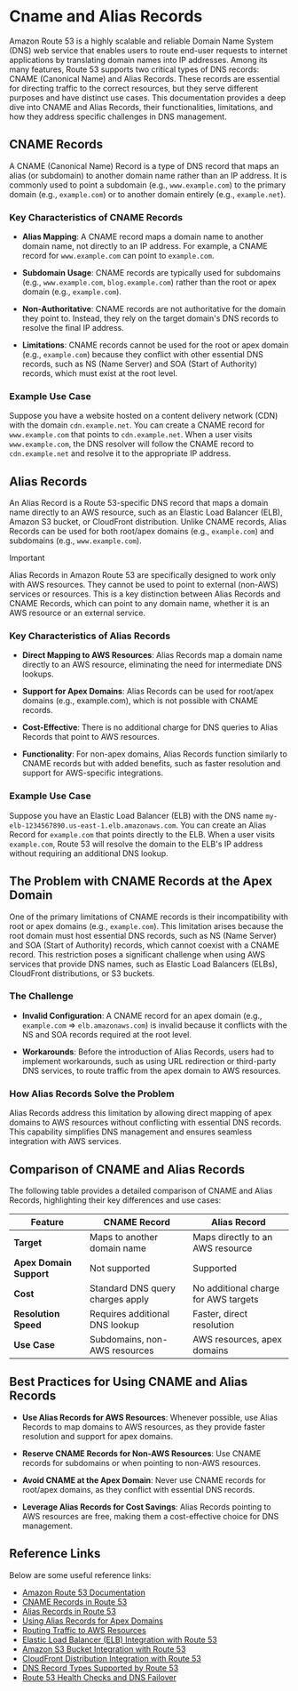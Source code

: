 # Cname and Alias Records

Amazon Route 53 is a highly scalable and reliable Domain Name System (DNS) web service that enables users to route end-user requests to internet applications by translating domain names into IP addresses. Among its many features, Route 53 supports two critical types of DNS records: CNAME (Canonical Name) and Alias Records. These records are essential for directing traffic to the correct resources, but they serve different purposes and have distinct use cases. This documentation provides a deep dive into CNAME and Alias Records, their functionalities, limitations, and how they address specific challenges in DNS management.

## CNAME Records

A CNAME (Canonical Name) Record is a type of DNS record that maps an alias (or subdomain) to another domain name rather than an IP address. It is commonly used to point a subdomain (e.g., `www.example.com`) to the primary domain (e.g., `example.com`) or to another domain entirely (e.g., `example.net`).

### Key Characteristics of CNAME Records

- **Alias Mapping**: A CNAME record maps a domain name to another domain name, not directly to an IP address. For example, a CNAME record for `www.example.com` can point to `example.com`.

- **Subdomain Usage**: CNAME records are typically used for subdomains (e.g., `www.example.com`, `blog.example.com`) rather than the root or apex domain (e.g., `example.com`).

- **Non-Authoritative**: CNAME records are not authoritative for the domain they point to. Instead, they rely on the target domain's DNS records to resolve the final IP address.

- **Limitations**: CNAME records cannot be used for the root or apex domain (e.g., `example.com`) because they conflict with other essential DNS records, such as NS (Name Server) and SOA (Start of Authority) records, which must exist at the root level.

### Example Use Case

Suppose you have a website hosted on a content delivery network (CDN) with the domain `cdn.example.net`. You can create a CNAME record for `www.example.com` that points to `cdn.example.net`. When a user visits `www.example.com`, the DNS resolver will follow the CNAME record to `cdn.example.net` and resolve it to the appropriate IP address.

## Alias Records

An Alias Record is a Route 53-specific DNS record that maps a domain name directly to an AWS resource, such as an Elastic Load Balancer (ELB), Amazon S3 bucket, or CloudFront distribution. Unlike CNAME records, Alias Records can be used for both root/apex domains (e.g., `example.com`) and subdomains (e.g., `www.example.com`).

> [!IMPORTANT]
> Alias Records in Amazon Route 53 are specifically designed to work only with AWS resources. They cannot be used to point to external (non-AWS) services or resources. This is a key distinction between Alias Records and CNAME Records, which can point to any domain name, whether it is an AWS resource or an external service.

### Key Characteristics of Alias Records

- **Direct Mapping to AWS Resources**: Alias Records map a domain name directly to an AWS resource, eliminating the need for intermediate DNS lookups.

- **Support for Apex Domains**: Alias Records can be used for root/apex domains (e.g., example.com), which is not possible with CNAME records.

- **Cost-Effective**: There is no additional charge for DNS queries to Alias Records that point to AWS resources.

- **Functionality**: For non-apex domains, Alias Records function similarly to CNAME records but with added benefits, such as faster resolution and support for AWS-specific integrations.

### Example Use Case

Suppose you have an Elastic Load Balancer (ELB) with the DNS name `my-elb-1234567890.us-east-1.elb.amazonaws.com`. You can create an Alias Record for `example.com` that points directly to the ELB. When a user visits `example.com`, Route 53 will resolve the domain to the ELB's IP address without requiring an additional DNS lookup.

## The Problem with CNAME Records at the Apex Domain

One of the primary limitations of CNAME records is their incompatibility with root or apex domains (e.g., `example.com`). This limitation arises because the root domain must host essential DNS records, such as NS (Name Server) and SOA (Start of Authority) records, which cannot coexist with a CNAME record. This restriction poses a significant challenge when using AWS services that provide DNS names, such as Elastic Load Balancers (ELBs), CloudFront distributions, or S3 buckets.

### The Challenge

- **Invalid Configuration**: A CNAME record for an apex domain (e.g., `example.com` => `elb.amazonaws.com`) is invalid because it conflicts with the NS and SOA records required at the root level.

- **Workarounds**: Before the introduction of Alias Records, users had to implement workarounds, such as using URL redirection or third-party DNS services, to route traffic from the apex domain to AWS resources.

### How Alias Records Solve the Problem

Alias Records address this limitation by allowing direct mapping of apex domains to AWS resources without conflicting with essential DNS records. This capability simplifies DNS management and ensures seamless integration with AWS services.

## Comparison of CNAME and Alias Records

The following table provides a detailed comparison of CNAME and Alias Records, highlighting their key differences and use cases:

| Feature                 | CNAME Record                     | Alias Record                         |
| ----------------------- | -------------------------------- | ------------------------------------ |
| **Target**              | Maps to another domain name      | Maps directly to an AWS resource     |
| **Apex Domain Support** | Not supported                    | Supported                            |
| **Cost**                | Standard DNS query charges apply | No additional charge for AWS targets |
| **Resolution Speed**    | Requires additional DNS lookup   | Faster, direct resolution            |
| **Use Case**            | Subdomains, non-AWS resources    | AWS resources, apex domains          |

## Best Practices for Using CNAME and Alias Records

- **Use Alias Records for AWS Resources**: Whenever possible, use Alias Records to map domains to AWS resources, as they provide faster resolution and support for apex domains.

- **Reserve CNAME Records for Non-AWS Resources**: Use CNAME records for subdomains or when pointing to non-AWS resources.

- **Avoid CNAME at the Apex Domain**: Never use CNAME records for root/apex domains, as they conflict with essential DNS records.

- **Leverage Alias Records for Cost Savings**: Alias Records pointing to AWS resources are free, making them a cost-effective choice for DNS management.

## Reference Links

Below are some useful reference links:

- [Amazon Route 53 Documentation](https://docs.aws.amazon.com/route53/)
- [CNAME Records in Route 53](https://docs.aws.amazon.com/route53/latest/DeveloperGuide/resource-record-sets-choosing-alias-non-alias.html)
- [Alias Records in Route 53](https://docs.aws.amazon.com/route53/latest/DeveloperGuide/resource-record-sets-choosing-alias-non-alias.html)
- [Using Alias Records for Apex Domains](https://docs.aws.amazon.com/route53/latest/DeveloperGuide/resource-record-sets-choosing-alias-non-alias.html#rrsets-choosing-alias-apex)
- [Routing Traffic to AWS Resources](https://docs.aws.amazon.com/route53/latest/DeveloperGuide/routing-to-aws-resources.html)
- [Elastic Load Balancer (ELB) Integration with Route 53](https://docs.aws.amazon.com/route53/latest/DeveloperGuide/routing-to-elb-load-balancer.html)
- [Amazon S3 Bucket Integration with Route 53](https://docs.aws.amazon.com/route53/latest/DeveloperGuide/routing-to-s3-bucket.html)
- [CloudFront Distribution Integration with Route 53](https://docs.aws.amazon.com/route53/latest/DeveloperGuide/routing-to-cloudfront-distribution.html)
- [DNS Record Types Supported by Route 53](https://docs.aws.amazon.com/route53/latest/DeveloperGuide/ResourceRecordTypes.html)
- [Route 53 Health Checks and DNS Failover](https://docs.aws.amazon.com/route53/latest/DeveloperGuide/dns-failover.html)

